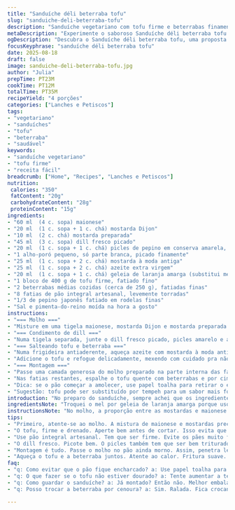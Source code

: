 ```yaml
---
title: "Sanduíche déli beterraba tofu"
slug: "sanduiche-deli-beterraba-tofu"
description: "Sanduíche vegetariano com tofu firme e beterrabas finamente fatiadas, acompanhado de molho cremoso à base de maionese e duas mostardas, trazendo texturas e sabores contrastantes. Inclui um toque de dill fresco, pepino crocante e um misto de mel e azeite para caramelizar o tofu, criando delicado equilíbrio entre doce, ácido e oami. Sem lactose, sem nozes, ideal para quem busca uma opção leve, mas consistente, com aromas marcantes e ingredientes simples que ganham vida pela técnica."
metaDescription: "Experimente o saboroso Sanduíche déli beterraba tofu com texturas incríveis e molho cremoso que combina maionese e mostardas"
ogDescription: "Descubra o Sanduíche déli beterraba tofu, uma proposta leve e marcante, fácil de preparar e perfeita para qualquer hora do dia"
focusKeyphrase: "sanduíche déli beterraba tofu"
date: 2025-08-18
draft: false
image: sanduiche-deli-beterraba-tofu.jpg
author: "Julia"
prepTime: PT23M
cookTime: PT12M
totalTime: PT35M
recipeYield: "4 porções"
categories: ["Lanches e Petiscos"]
tags:
- "vegetariano"
- "sanduíches"
- "tofu"
- "beterraba"
- "saudável"
keywords:
- "sanduíche vegetariano"
- "tofu firme"
- "receita fácil"
breadcrumb: ["Home", "Recipes", "Lanches e Petiscos"]
nutrition: 
 calories: "350"
 fatContent: "20g"
 carbohydrateContent: "28g"
 proteinContent: "15g"
ingredients:
- "60 ml  (4 c. sopa) maionese"
- "20 ml  (1 c. sopa + 1 c. chá) mostarda Dijon"
- "10 ml  (2 c. chá) mostarda preparada"
- "45 ml  (3 c. sopa) dill fresco picado"
- "20 ml  (1 c. sopa + 1 c. chá) picles de pepino em conserva amarela, picado fino"
- "1 alho-poró pequeno, só parte branca, picado finamente"
- "25 ml  (1 c. sopa + 2 c. chá) mostarda à moda antiga"
- "25 ml  (1 c. sopa + 2 c. chá) azeite extra virgem"
- "20 ml  (1 c. sopa + 1 c. chá) geleia de laranja amarga (substitui mel)"
- "1 bloco de 400 g de tofu firme, fatiado fino"
- "2 beterrabas médias cozidas (cerca de 250 g), fatiadas finas"
- "8 fatias de pão integral artesanal, levemente torradas"
- "1/3 de pepino japonês fatiado em rodelas finas"
- "Sal e pimenta-do-reino moída na hora a gosto"
instructions:
- "=== Molho ==="
- "Misture em uma tigela maionese, mostarda Dijon e mostarda preparada. Reserve. Textura deve ficar cremosa mas não pesada; ajuste maionese se necessário. Cuidado pra não deixar muito líquida, senão encharca o pão."
- "=== Condimento de dill ==="
- "Numa tigela separada, junte o dill fresco picado, picles amarelo e alho-poró. Essa mistura vai dar frescor e crocância. Reserve."
- "=== Salteando tofu e beterraba ==="
- "Numa frigideira antiaderente, aqueça azeite com mostarda à moda antiga e geleia de laranja. Espere até começar a espumar (aquele barulhinho leve, sinal que tá na temperatura certa)."
- "Adicione o tofu e refogue delicadamente, mexendo com cuidado pra não desmanchar as fatias. O tofu deve ficar quente, levemente dourado e com um tom rosado pelo molho – sinal de que absorveu sabor. Em seguida, junte as beterrabas e mexa por mais 2 a 3 minutos até elas estarem aquecidas e macias, mas ainda firmes. Observe que o brilho das beterrabas muda pra um vermelho mais vivo, quase translúcido. Tire do fogo e mantenha aquecido."
- "=== Montagem ==="
- "Passe uma camada generosa do molho preparado na parte interna das fatias de pão. Distribua uniformemente as rodelas de pepino sobre metade das fatias - isso cria textura crocante e refrescante contra o recheio mais úmido."
- "Nas fatias restantes, espalhe o tofu quente com beterrabas e por cima o mix de dill com picles e alho-poró. Feche os sanduíches pressionando moles para juntar os sabores e disfarçar o excesso de umidade."
- "Dica: se o pão começar a amolecer, use papel toalha para retirar o excesso de molho ou beterraba. Sirva imediatamente para aproveitar o contraste entre fresco e quente."
- "Sugestão: tofu pode ser substituído por tempeh para um sabor mais forte; beterraba por cenoura ralada se preferir menos doçura. Ajuste doce/ácido da geleia conforme seu paladar."
introduction: "No preparo do sanduíche, sempre achei que os ingredientes precisavam de uma ajudinha para se expressar. O tofu, por exemplo, verde e sem graça cru. Mas, quando salteado numa mistura de mostarda à moda antiga e um toque de geleia, vira outra história - ganha cor, um aroma doce e levemente ácido, e uma textura que envolve a boca. Combinar isso com a beterraba — cozida, fatiada, ainda quente, mas nunca mole demais — e o frescor do dill, picles e pepino transforma o conjunto num jogo de texturas e camadas. A mostarda Dijon e a maionese equilibram tudo, o pão de fermentação natural dá aquele croc croc agradável. Sinto que é equilíbrio, mesmo que seja diferente a cada vez que faço. Fundamental entender a textura do tofu, a doçura da beterraba e o frescor do condimento pra não escorregar no preparo."
ingredientsNote: "Troquei o mel por geleia de laranja amarga porque uso muito em sanduíches para dar aquele azedinho diferente. É fácil controlar a doçura e evitar que fique enjoativo. O alho-poró na receita original ajuda com sabor sutil, mas aqui prefiro usar só a parte branca para não dominar o perfil. Use o pepino japonês para não amolecer demais o pão e dar crocância na medida. Quanto ao tofu, firme e drenado é essencial; sempre aperto ele entre toalhas para tirar o máximo da água antes de cortar, isso evita que o sanduíche fique aguado. Se quiser substituir, tempeh defumado também funciona, só adapta o molho para não perder a harmonia dos sabores. O pão integral artesanal deve ser firme, evitar pão muito fofo que não sustenta recheio."
instructionsNote: "No molho, a proporção entre as mostardas e maionese é o segredo para não deixar invasivo, porque mostarda demais pode enterrar beterraba e tofu. Misture bem e prove antes. O segredo do condimento do dill é picar os picles super fininho para não roubar o protagonismo e harmonizar com frescor do alho-poró. No tempo de fogo pra refogar, não confie só no relógio – observe as cores e texturas. O tofu recebe calor e cor quando absorve o molho - ele fica rosado, não amarelo ou cru. A beterraba deve estar aquecida, não cozida mais na panela. Na montagem, passe molho no pão ainda morno, para que penetre levemente e evite que a fatia fique encharcada. Entre a beterraba e o pepino crie uma barreira de molho para evitar molhar demais. Feche firmemente, corte na diagonal para mostrar o recheio e sirva na hora, antes do contraste de temperaturas sumir. Se precisar guardar, embale separado e monte na hora."
tips:
- "Primeiro, atente-se ao molho. A mistura de maionese e mostardas precisa ser equilibrada. Não deixe escorregar. Misture e prove. Se o molho parecer forte, ajuste com mais maionese. Não exagera, só não quer que o molho encubra os sabores."
- "O tofu, firme e drenado. Aperte bem antes de cortar. Isso evita que o sanduíche fique aguado. Se precisar, use papel toalha. Um truque é colocar peso em cima. O tempeh é outra opção - sabor mais intenso."
- "Use pão integral artesanal. Tem que ser firme. Evite os pães muito fofos. Eles não suportam o recheio. A textura ideal é crocante por fora e macia por dentro. Quase não dá trabalho, mas salva seu sanduíche."
- "O dill fresco. Picote bem. O picles também tem que ser bem triturado. Eles precisam se misturar sem roubar a cena. Isso dá frescor ao condimento. Fica mais harmonioso. E o alho-poró? Use sempre a parte branca, é mais leve."
- "Montagem é tudo. Passe o molho no pão ainda morno. Assim, penetra levemente. A última camada de beterraba e pepino cria uma barreira. Não deixe um molhar o outro. Se precisar guardar, embale separado. Monte na hora."
- "Aqueça o tofu e a beterraba juntos. Atente ao calor. Fritura suave. Tome cuidado para não deixar o tofu a queimar. Deve ficar rosado. A beterraba precisa estar aquecida, mas ainda firme. O tempo é crucial para garantir a texturização."
faq:
- "q: Como evitar que o pão fique encharcado? a: Use papel toalha para absorver excesso. Coloque molho levemente e crie camadas entre beterraba e pepino. Isso ajuda."
- "q: O que fazer se o tofu não estiver dourado? a: Tente aumentar a temperatura da frigideira. Ele deve absorver o molho e ficar rosado. Não esqueça de mexer devagar."
- "q: Como guardar o sanduíche? a: Já montado? Então não. Melhor embalar os ingredientes separados. Montar na hora. Assim, mantém a crocância do pão e texturas."
- "q: Posso trocar a beterraba por cenoura? a: Sim. Ralada. Fica crocante e menos doce. Só que a misture não terá a mesma profundidade de sabor. Ajuste as proporções."

---
```

